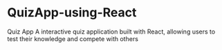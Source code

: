 # QuizApp-using-React
Quiz App A interactive quiz application built with React, allowing users to test their knowledge and compete with others

